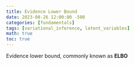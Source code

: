 ```yaml
---
title: Evidence Lower Bound
date: 2023-08-26 12:00:00 -500
categories: [fundamentals]
tags: [variational_inference, latent_variables]
math: true
toc: true
---
```


Evidence lower bound, commonly known as <b>ELBO<b>